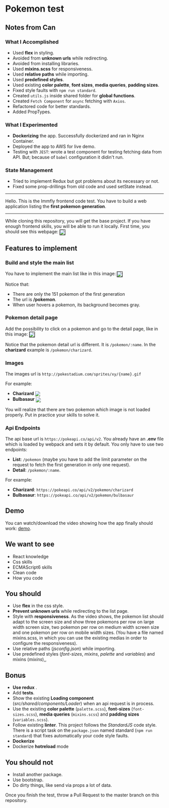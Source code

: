 # Pokemon test

## Notes from Can
 
  ### What I Accomplished
  * Used **flex** in styling.
  * Avoided from **unknown urls** while redirecting.
  * Avoided from installing libraries.
  * Used **mixins.scss** for responsiveness.
  * Used **relative paths** while importing.
  * Used **predefined styles**.
  * Used existing **color palette**, **font sizes**, **media queries**, **padding sizes**.
  * Fixed style faults with `npm run standard`.
  * Created `utils.js` inside shared folder for **global functions**.
  * Created `Fetch Component` for `async` fetching with `Axios`.
  * Refactored code for better standards.
  * Added PropTypes.
 
  ### What I Experimented
  * **Dockerizing** the app. Successfully dockerized and ran in Nginx Container.
  * Deployed the app to AWS for live demo.
  * Testing with `JEST`: wrote a test component for testing fetching data from API. But; because of `babel` configuration it didin't run.

  ### State Management
  * Tried to implement Redux but got problems about its necessary or not.
  * Fixed some prop-drillings from old code and used setState instead.
  
<hr/>




Hello. This is the Immfly frontend code test. You have to build a web application listing the **first pokemon generation**.
<hr>
While cloning this repository, you will get the base project. If you have enough frontend skills, you will be able to run it locally. First time, you should see this webpage:

<img align="center" src="https://imgur.com/fhZVAkg.png" style="border: 1px solid black" />

## Features to implement


### Build and style the main list
You have to implement the main list like in this image:
<img align="center" src="https://imgur.com/HNu1wmq.png" style="border: 1px solid black" />

Notice that:
*  There are only the 151 pokemon of the first generation
*  The url is **/pokemon**.
*  When user hovers a pokemon, its background becomes gray.


### Pokemon detail page
Add the possibility to click on a pokemon and go to the detail page, like in this image:
<img align="center" src="https://imgur.com/1Mbh6mK.png" style="border: 1px solid black" />

Notice that the pokemon detail url is different. It is ``/pokemon/:name``. In the **charizard** example is ``/pokemon/charizard``.


### Images

The images url is ``http://pokestadium.com/sprites/xy/{name}.gif``

For example:
* **Charizard** <img align="center" src="http://pokestadium.com/sprites/xy/charizard.gif"/>
* **Bulbasaur** <img align="center" src="http://pokestadium.com/sprites/xy/bulbasaur.gif" />

You will realize that there are two pokemon which image is not loaded properly. Put in practice your skills to solve it.



### Api Endpoints
The api base url is ``https://pokeapi.co/api/v2``. You already have an **.env** file which is loaded by webpack and sets it by default. You only have to use two endpoints:
* **List**: ``/pokemon`` (maybe you have to add the limit parameter on the request to fetch the first generation in only one request).
* **Detail**: ``/pokemon/:name``.

For example:
* **Charizard**: ``https://pokeapi.co/api/v2/pokemon/charizard`` 
* **Bulbasaur**: ``https://pokeapi.co/api/v2/pokemon/bulbasaur`` 

## Demo
You can watch/download the video showing how the app finally should work: <a href="https://mega.nz/#!2JNVlIzb!kmmubCQEUQV0RgZ9dExTC64P_9eDNBPE8zgNNS-b0do" target="_blank">demo</a>.

## We want to see
- React knowledge
- Css skills
- ECMAScript6 skills
- Clean code
- How you code

## You should
- Use **flex** in the css style.
- **Prevent unknown urls** while redirecting to the list page.
- Style with **responsiveness**. As the video shows, the pokemon list should adapt to the screen size and show three pokemons per row on large width screen size, two pokemon per row on medium width screen size and one pokemon per row on mobile width sizes. (You have a file named mixins.scss, in which you can use the existing medias in order to configure the responsiveness).
- Use relative paths (*jsconfig.json*) while importing.
- Use predefined styles (*font-sizes*, *mixins*, *palette* and *variables*) and mixins (*mixins*),,


## Bonus
- **Use redux** .
- Add **tests**.
- Show the existing **Loading component** (*src/shared/components/Loader*) when an api request is in process.
- Use the existing **color palette** (``palette.scss``), **font-sizes** (``font-sizes.scss``), **media queries** (``mixins.scss``) and **padding sizes** (``variables.scss``).
- Follow existing **linter**. This project follows the *StandardJS* code style. There is a script task on the ``package.json`` named standard (``npm run standard``) that fixes automatically your code style faults.
- **Dockerize**
- Dockerize **hotreload** mode

## You should not
- Install another package.
- Use bootstrap.
- Do dirty things, like send via props a lot of data.


Once you finish the test, throw a Pull Request to the master branch on this repository.